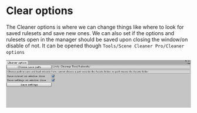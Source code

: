 # Clear options

The Cleaner options is where we can change things like where to look for saved rulesets and save new ones. We can also set if the options and rulesets open in the manager should be saved upon closing the window/on disable of not. It can be opened though `Tools/Scene Cleaner Pro/Cleaner options`

![Clear Options](Assets/ClearOptions.png)
